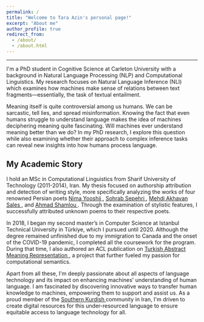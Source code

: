 ```yaml
---
permalink: /
title: "Welcome to Tara Azin's personal page!"
excerpt: "About me"
author_profile: true
redirect_from: 
  - /about/
  - /about.html
---
```


------
I'm a PhD student in Cognitive Science at Carleton University with a background in Natural Language Processing (NLP) and Computational Linguistics. My research focuses on Natural Language Inference (NLI) which examines how machines make sense of relations between text fragments—essentially, the task of textual entailment.

Meaning itself is quite controversial among us humans. We can be sarcastic, tell lies, and spread misinformation. Knowing the fact that even humans struggle to understand language makes the idea of machines deciphering meaning quite fascinating. Will machines ever understand meaning better than we do? In my PhD research, I explore this question while also examining whether their approach to complex inference tasks can reveal new insights into how humans process language.

## My Academic Story
I hold an MSc in Computational Linguistics from Sharif University of Technology (2011-2014), Iran. My thesis focused on authorship attribution and detection of writing style, more specifically analyzing the works of four renowned Persian poets <a href="https://en.wikipedia.org/wiki/Nima_Yooshij" target="_blank"> Nima Yooshij </a>, <a href="https://en.wikipedia.org/wiki/Sohrab_Sepehri" target="_blank"> Sohrab Sepehri </a>, <a href="https://en.wikipedia.org/wiki/Mehdi_Akhavan-Sales" target="_blank"> Mehdi Akhavan Sales </a>, and <a href="https://en.wikipedia.org/wiki/Ahmad_Shamlou" target="_blank"> Ahmad Shamlou </a>. Through the examination of stylistic features, I successfully attributed unknown poems to their respective poets.

In 2018, I began my second master’s in Computer Science at Istanbul Technical University in Türkiye, which I pursued until 2020. Although the degree remained unfinished due to my immigration to Canada and the onset of the COVID-19 pandemic, I completed all the coursework for the program. During that time, I also authored an ACL publication on <a href="https://scholar.google.ca/citations?user=jRMmdrgAAAAJ&hl=en" target="_blank"> Turkish Abstract Meaning Representation </a>, a project that further fueled my passion for computational semantics.

Apart from all these, I'm deeply passionate about all aspects of language technology and its impact on enhancing machines' understanding of human language. I am fascinated by discovering innovative ways to transfer human knowledge to machines, empowering them to support and assist us. As a proud member of the <a href="https://en.wikipedia.org/wiki/Southern_Kurdish" target="_blank"> Southern Kurdish </a> community in Iran, I'm driven to create digital resources for this under-resourced language to ensure equitable access to language technology for all.







